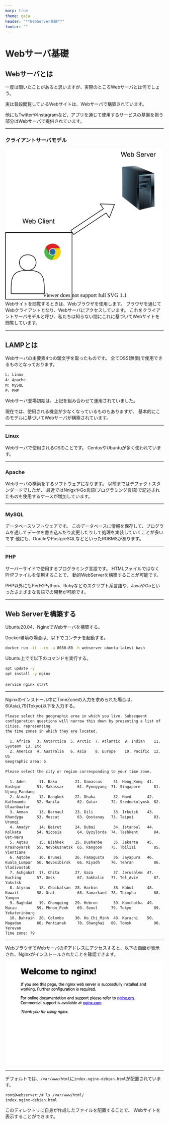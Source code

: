 ```yaml
---
marp: true
theme: gaia
header: "**WebServer基礎**"
footer: ""
---
```


# Webサーバ基礎

## Webサーバとは

一度は聞いたことがあると思いますが、実際のところWebサーバとは何でしょう。

実は普段閲覧しているWebサイトは、Webサーバで構築されています。

他にもTwitterやInstagramなど、アプリを通じて使用するサービスの基盤を担う部分はWebサーバで提供されています。

---

### クライアントサーバモデル

![Web Server](./img/webserver.dio.svg)
Webサイトを閲覧するときは、Webブラウザを使用します。
ブラウザを通じてWebクライアントとなり、Webサーバにアクセスしています。
これをクライアントサーバモデルと呼び、私たちは知らない間にこれに基づいてWebサイトを閲覧しています。

---

## LAMPとは

Webサーバの主要素4つの頭文字を取ったものです。
全てOSS(無償)で使用できるものとなっております。

```txt
L: Linux
A: Apache
M: MySQL
P: PHP
```

Webサーバ登場初期は、上記を組み合わせて運用されていました。

現在では、使用される機会が少なくなっているものもありますが、
基本的にこのモデルに基づいてWebサーバが構築されています。

---

### Linux

Webサーバで使用されるOSのことです。
CentosやUbuntuが多く使われています。

---

### Apache

Webサーバの構築をするソフトウェアになります。
以前まではデファクトスタンダードでしたが、
最近ではNnigxやGo言語(プログラミング言語)で記述されたものを使用するケースが増加しています。

---

### MySQL

データベースソフトウェアです。
このデータベースに情報を保存して、プログラムを通してデータを書き込んだり変更したりして処理を実装していくことが多いです
他にも、OracleやPostgreSQLなどといったRDBMSがあります。

---

### PHP

サーバーサイドで使用するプログラミング言語です。
HTMLファイルではなくPHPファイルを使用することで、
動的WebServerを構築することが可能です。

PHP以外にもPerlやPython、Rubyなどのスクリプト系言語や、JavaやGoといったさまざまな言語での開発が可能です。

---

## Web Serverを構築する

Ubuntu20.04、NginxでWebサーバを構築する。

Docker環境の場合は、以下でコンテナを起動する。

```bash
docker run -it --rm -p 8080:80 -h webserver ubuntu:latest bash
```

Ubuntu上でで以下のコマンドを実行する。

```bash
apt update -y
apt install -y nginx

service nginx start
```

---

Nginxのインストール中にTimeZoneの入力を求められた場合は、
6(Asia),79(Tokyo)以下を入力する。

```log
Please select the geographic area in which you live. Subsequent configuration questions will narrow this down by presenting a list of cities, representing
the time zones in which they are located.

  1. Africa   3. Antarctica  5. Arctic  7. Atlantic  9. Indian    11. SystemV  13. Etc
  2. America  4. Australia   6. Asia    8. Europe    10. Pacific  12. US
Geographic area: 6

Please select the city or region corresponding to your time zone.

  1. Aden      11. Baku        21. Damascus     31. Hong_Kong  41. Kashgar       51. Makassar      61. Pyongyang  71. Singapore      81. Ujung_Pandang
  2. Almaty    12. Bangkok     22. Dhaka        32. Hovd       42. Kathmandu     52. Manila        62. Qatar      72. Srednekolymsk  82. Ulaanbaatar
  3. Amman     13. Barnaul     23. Dili         33. Irkutsk    43. Khandyga      53. Muscat        63. Qostanay   73. Taipei         83. Urumqi
  4. Anadyr    14. Beirut      24. Dubai        34. Istanbul   44. Kolkata       54. Nicosia       64. Qyzylorda  74. Tashkent       84. Ust-Nera
  5. Aqtau     15. Bishkek     25. Dushanbe     35. Jakarta    45. Krasnoyarsk   55. Novokuznetsk  65. Rangoon    75. Tbilisi        85. Vientiane
  6. Aqtobe    16. Brunei      26. Famagusta    36. Jayapura   46. Kuala_Lumpur  56. Novosibirsk   66. Riyadh     76. Tehran         86. Vladivostok
  7. Ashgabat  17. Chita       27. Gaza         37. Jerusalem  47. Kuching       57. Omsk          67. Sakhalin   77. Tel_Aviv       87. Yakutsk
  8. Atyrau    18. Choibalsan  28. Harbin       38. Kabul      48. Kuwait        58. Oral          68. Samarkand  78. Thimphu        88. Yangon
  9. Baghdad   19. Chongqing   29. Hebron       39. Kamchatka  49. Macau         59. Phnom_Penh    69. Seoul      79. Tokyo          89. Yekaterinburg
  10. Bahrain  20. Colombo     30. Ho_Chi_Minh  40. Karachi    50. Magadan       60. Pontianak     70. Shanghai   80. Tomsk          90. Yerevan
Time zone: 79
```

---

WebブラウザでWebサーバのIPアドレスにアクセスすると、以下の画面が表示され、Nginxがインストールされたことを確認できます。

![welcome to nginx!](./img/welcome_to_nginx!.png)

---

デフォルトでは、`/var/www/html`に`index.nginx-debian.html`が配置されています。

```log
root@webserver:/# ls /var/www/html/
index.nginx-debian.html
```

このディレクトリに自身が作成したファイルを配置することで、
Webサイトを表示することができます。
